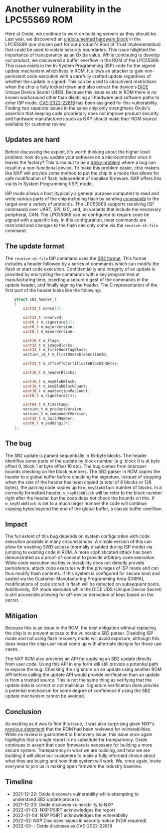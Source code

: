 # Another vulnerability in the LPC55S69 ROM

Here at Oxide, we continue to work on building servers as they should be.
Last year, we discovered an [undocumented hardware block](https://oxide.computer/blog/lpc55)
in the LPC55S69 (our chosen part for our product's Root of Trust implementation) that could be used to
violate security boundaries. This issue hilighted the importance of transparancy
as an Oxide value. While continuing to develop our product,
we discovered a buffer overflow in the ROM of the LPC55S69. This issue exists
in the In-System Programming (ISP) code for the signed update mechanism which
lives in ROM. It allows an attacker to gain non-persistent code execution
with a carefully crafted update regardless of whether the update is signed. This can be used to circumvent restrictions when the
chip is fully locked down and also extract the device's [DICE](https://trustedcomputinggroup.org/work-groups/dice-architectures/) Unique Device Secret (UDS). Because this
issue exists in ROM there is no known workaround other than disabling all hardware and software paths to enter ISP mode.
[CVE-2022-22819](https://cve.mitre.org/cgi-bin/cvename.cgi?name=CVE-2022-22819) has been assigned for this vulnerability.
Finding two separate issues in the same chip only strengthens Oxide's
assertion that keeping code proprietary does not improve product
security and hardware manufacturers such as NXP should make their ROM source
available for customer review.

## Updates are hard

Before discussing the exploit, it's worth thinking about the higher level
problem: how do you update your software on a microcontroller once it leaves
the factory? This turns out to be a [tricky problem](https://interrupt.memfault.com/blog/device-firmware-update-cookbook)
where a bug can result in a non-functional device. To make this problem easier,
chip makers like NXP will provide some method to put the chip in a mode that
allows for safe modification of flash independent of installed firmware. NXP offers this via its In System
Programming (ISP) mode.

ISP mode allows a host (typically a general purpose computer) to read and write various parts of the chip including flash by sending [commands](https://github.com/NXPmicro/spsdk/blob/9caefd8b7a4183afe5d696a577b49383bac2c18d/spsdk/mboot/commands.py) to the target over a variety of protocols. The LPC55S69 supports receiving ISP commands over UART, SPI, I2C, and, on variants that include the necessary peripheral, CAN.
The LPC55S69 can be configured to require code be signed with a specific
key. In this configuration, most commands are restricted
and changes to the flash can only come via the `receive-sb-file` command.

## The update format

The `receive-sb-file` ISP command uses the [SB2 format](https://github.com/NXPmicro/spsdk/tree/9caefd8b7a4183afe5d696a577b49383bac2c18d/spsdk/sbfile/sb2).
This format includes a header followed by a series of commands which can modify the flash or start code execution. Confidentiality and integrity of an update is provided by encrypting the commands with a key programmed at manufacturing time, inserting a secure digest of the commands in the update header, and finally signing the header.
The C representation of the first part of the header looks like the following:

```c
    struct sb2_header_t
    {
        uint32_t nonce[4];

        uint32_t reserved;
        uint8_t m_signature[4];
        uint8_t m_majorVersion;
        uint8_t m_minorVersion;

        uint16_t m_flags;
        uint32_t m_imageBlocks;
        uint32_t m_firstBootTagBlock;
        section_id_t m_firstBootableSectionID;

        uint32_t m_offsetToCertificateBlockInBytes;

        uint16_t m_headerBlocks;

        uint16_t m_keyBlobBlock;
        uint16_t m_keyBlobBlockCount; 
        uint16_t m_maxSectionMacCount;
        uint8_t m_signature2[4];

        uint64_t m_timestamp;
        version_t m_productVersion;
        version_t m_componentVersion;
        uint32_t m_buildNumber;
        uint8_t m_padding1[4];
    };
```

## The bug

The SB2 update is parsed sequentially in 16-byte blocks. The header identifies
some parts of the update by block number (e.g. block 0 is at byte offset
0, block 1 at byte offset 16 etc). The bug comes from improper bounds
checking on the block numbers. The SB2 parser in ROM copies the header to a
global buffer before checking the signature. Instead of stopping when the
size of the header has been copied (a total of 8 blocks or 128 bytes), the
parsing code copies up to `m_keyBlobBlock` number of blocks.
In a correctly formatted header, `m_keyBlobBlock` will be refer to the block
number right after the header, but the code does
not check the bounds on this. If `m_keyBlobBlock` is set to a much larger
number the code will continue copying bytes beyond the end of the global
buffer, a classic buffer overflow.

## Impact

The full extent of this bug depends on system configuration with code execution possible in many circumstances. A simple version of this can allow
for enabling SWD access (normally disabled during ISP mode) via jumping to
existing code in ROM. A more sophisticated attack has been demonstrated as a
proof-of-concept to provide arbitrary code execution. While code execution via
this vulnerability does not directly provide persistence, attack code executes with
the privileges of ISP mode and can thus modify flash contents.  If this system is
configured for secure boot and sealed via the Customer Manufacturing
Programming Area (CMPA), modifications of code stored in flash will be detected
on subsequent boots. Additionally, ISP mode executes while the
DICE UDS (Unique Device Secret) is still accessible allowing for off-device derivation
of keys based on the secret.

## Mitigation

Because this is an issue in the ROM, the best mitigation without replacing
the chip is to prevent access to the vulnerable SB2 parser. Disabling ISP mode and not using
flash recovery mode will avoid exposure, although this does mean the
chip user must come up with alternate designs for those use cases.

The NXP ROM also provides an API for applying an SB2 update directly from
user code. Using this API in any form will still provide a potential path to
expose the bug. Checking the signature on an update using another ROM API
before calling the update API would provide verification than an update is
from a trusted source. This is not the same thing as verifying that the
update data is correct or not malicious. Signature verification does provide
a potential mechanism for some degree of confidence if using the SB2 update
mechanism cannot be avoided.

## Conclusion

As exciting as it was to find this issue, it was also surprising given NXP's
[previous statement](https://oxide.computer/blog/lpc55) that the ROM had
been reviewed for vulnerabilities. While no review is guaranteed to find
every issue, this issue once again highlights that a single report is no
substitute for transparency. Oxide continues to assert that open firmware is
necessary for building a more secure system. Transparency in what we are
building, and how we are building it will allow our customers to make a
fully informed choice about what they are buying and how their system will
work. We, once again, invite everyone to join us in making open firmware
the industry baseline.

## Timeline

- 2021-12-22: Oxide discovers vulnerability while attempting to understand SB2 update process
- 2021-12-23: Oxide discloses vulnerability to NXP
- 2022-01-03: NXP PSIRT acknowledges the report
- 2022-01-04: NXP PSIRT acknowledges the vulnerability
- 2022-02: NXP Discloses issues in security notice (NDA required)
- 2022-03- : Oxide discloses as CVE-2022-22819
